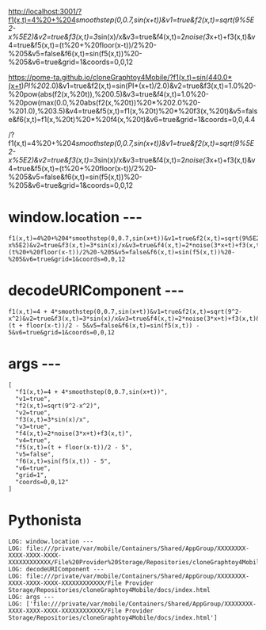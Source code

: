 <http://localhost:3001/?f1(x,t)=4%20+%204>*smoothstep(0,0.7,sin(x+t))&v1=true&f2(x,t)=sqrt(9%5E2-x%5E2)&v2=true&f3(x,t)=3*sin(x)/x&v3=true&f4(x,t)=2*noise(3*x+t)+f3(x,t)&v4=true&f5(x,t)=(t%20+%20floor(x-t))/2%20-%205&v5=false&f6(x,t)=sin(f5(x,t))%20-%205&v6=true&grid=1&coords=0,0,12

<https://pome-ta.github.io/cloneGraphtoy4Mobile/?f1(x,t)=sin(440.0*(x+t>)*PI%20*2.0)&v1=true&f2(x,t)=sin(PI*(x+t)/2.0)&v2=true&f3(x,t)=1.0%20-%20pow(abs(f2(x,%20t)),%200.5)&v3=true&f4(x,t)=1.0%20-%20pow(max(0.0,%20abs(f2(x,%20t))%20*%202.0%20-%201.0),%203.5)&v4=true&f5(x,t)=f1(x,%20t)%20*%20f3(x,%20t)&v5=false&f6(x,t)=f1(x,%20t)%20*%20f4(x,%20t)&v6=true&grid=1&coords=0,0,4.4

/?f1(x,t)=4%20+%204*smoothstep(0,0.7,sin(x+t))&v1=true&f2(x,t)=sqrt(9%5E2-x%5E2)&v2=true&f3(x,t)=3*sin(x)/x&v3=true&f4(x,t)=2*noise(3*x+t)+f3(x,t)&v4=true&f5(x,t)=(t%20+%20floor(x-t))/2%20-%205&v5=false&f6(x,t)=sin(f5(x,t))%20-%205&v6=true&grid=1&coords=0,0,12

# window.location ---

```
f1(x,t)=4%20+%204*smoothstep(0,0.7,sin(x+t))&v1=true&f2(x,t)=sqrt(9%5E2-x%5E2)&v2=true&f3(x,t)=3*sin(x)/x&v3=true&f4(x,t)=2*noise(3*x+t)+f3(x,t)&v4=true&f5(x,t)=(t%20+%20floor(x-t))/2%20-%205&v5=false&f6(x,t)=sin(f5(x,t))%20-%205&v6=true&grid=1&coords=0,0,12
```

# decodeURIComponent ---

```
f1(x,t)=4 + 4*smoothstep(0,0.7,sin(x+t))&v1=true&f2(x,t)=sqrt(9^2-x^2)&v2=true&f3(x,t)=3*sin(x)/x&v3=true&f4(x,t)=2*noise(3*x+t)+f3(x,t)&v4=true&f5(x,t)=(t + floor(x-t))/2 - 5&v5=false&f6(x,t)=sin(f5(x,t)) - 5&v6=true&grid=1&coords=0,0,12
```

# args ---

```
[
  "f1(x,t)=4 + 4*smoothstep(0,0.7,sin(x+t))",
  "v1=true",
  "f2(x,t)=sqrt(9^2-x^2)",
  "v2=true",
  "f3(x,t)=3*sin(x)/x",
  "v3=true",
  "f4(x,t)=2*noise(3*x+t)+f3(x,t)",
  "v4=true",
  "f5(x,t)=(t + floor(x-t))/2 - 5",
  "v5=false",
  "f6(x,t)=sin(f5(x,t)) - 5",
  "v6=true",
  "grid=1",
  "coords=0,0,12"
]
```

# Pythonista

```
LOG: window.location ---
LOG: file:///private/var/mobile/Containers/Shared/AppGroup/XXXXXXXX-XXXX-XXXX-XXXX-XXXXXXXXXXXX/File%20Provider%20Storage/Repositories/cloneGraphtoy4Mobile/docs/index.html
LOG: decodeURIComponent ---
LOG: file:///private/var/mobile/Containers/Shared/AppGroup/XXXXXXXX-XXXX-XXXX-XXXX-XXXXXXXXXXXX/File Provider Storage/Repositories/cloneGraphtoy4Mobile/docs/index.html
LOG: args ---
LOG: ['file:///private/var/mobile/Containers/Shared/AppGroup/XXXXXXXX-XXXX-XXXX-XXXX-XXXXXXXXXXXX/File Provider Storage/Repositories/cloneGraphtoy4Mobile/docs/index.html']


```
